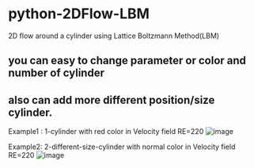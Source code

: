 # python-2DFlow-LBM
2D flow around a cylinder using Lattice Boltzmann Method(LBM)

## you can easy to change parameter or color and number of cylinder
## also can add more different position/size cylinder.

Example1 : 1-cylinder with red color in Velocity field RE=220
![image](https://github.com/weisting-sinica/python-2DFlow-LBM/blob/master/FlowAroundCylinder.gif)


Example2: 2-different-size-cylinder with normal color in Velocity field RE=220
![image](https://github.com/weisting-sinica/python-2DFlow-LBM/blob/master/twocylinder.gif)
